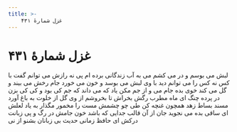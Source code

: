 ```yaml
---
title: >-
    غزل شمارهٔ ۴۳۱
---
```

# غزل شمارهٔ ۴۳۱

لبش می بوسم و در می کشم می
به آب زندگانی برده ام پی
نه رازش می توانم گفت با کس
نه کس را می توانم دید با وی
لبش می بوسد و خون می خورد جام
رخش می بیند و گل می کند خوی
بده جام می و از جم مکن یاد
که می داند که جم کی بود و کی کی
بزن در پرده چنگ ای ماه مطرب
رگش بخراش تا بخروشم از وی
گل از خلوت به باغ آورد مسند
بساط زهد همچون غنچه کن طی
چو چشمش مست را مخمور مگذار
به یاد لعلش ای ساقی بده می
نجوید جان از آن قالب جدایی
که باشد خون جامش در رگ و پی
زبانت درکش ای حافظ زمانی
حدیث بی زبانان بشنو از نی
